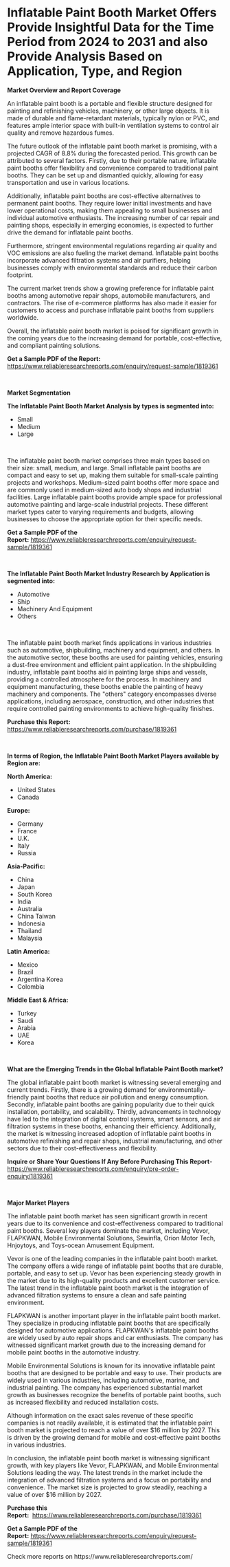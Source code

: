 <p><h1>Inflatable Paint Booth Market Offers Provide Insightful Data for the Time Period from 2024 to 2031 and also Provide Analysis Based on Application, Type, and Region</h1></p><p><strong>Market Overview and Report Coverage</strong></p>
<p><p>An inflatable paint booth is a portable and flexible structure designed for painting and refinishing vehicles, machinery, or other large objects. It is made of durable and flame-retardant materials, typically nylon or PVC, and features ample interior space with built-in ventilation systems to control air quality and remove hazardous fumes.</p><p>The future outlook of the inflatable paint booth market is promising, with a projected CAGR of 8.8% during the forecasted period. This growth can be attributed to several factors. Firstly, due to their portable nature, inflatable paint booths offer flexibility and convenience compared to traditional paint booths. They can be set up and dismantled quickly, allowing for easy transportation and use in various locations.</p><p>Additionally, inflatable paint booths are cost-effective alternatives to permanent paint booths. They require lower initial investments and have lower operational costs, making them appealing to small businesses and individual automotive enthusiasts. The increasing number of car repair and painting shops, especially in emerging economies, is expected to further drive the demand for inflatable paint booths.</p><p>Furthermore, stringent environmental regulations regarding air quality and VOC emissions are also fueling the market demand. Inflatable paint booths incorporate advanced filtration systems and air purifiers, helping businesses comply with environmental standards and reduce their carbon footprint.</p><p>The current market trends show a growing preference for inflatable paint booths among automotive repair shops, automobile manufacturers, and contractors. The rise of e-commerce platforms has also made it easier for customers to access and purchase inflatable paint booths from suppliers worldwide.</p><p>Overall, the inflatable paint booth market is poised for significant growth in the coming years due to the increasing demand for portable, cost-effective, and compliant painting solutions.</p></p>
<p><strong>Get a Sample PDF of the Report:</strong> <a href="https://www.reliableresearchreports.com/enquiry/request-sample/1819361">https://www.reliableresearchreports.com/enquiry/request-sample/1819361</a></p>
<p>&nbsp;</p>
<p><strong>Market Segmentation</strong></p>
<p><strong>The Inflatable Paint Booth Market Analysis by types is segmented into:</strong></p>
<p><ul><li>Small</li><li>Medium</li><li>Large</li></ul></p>
<p>&nbsp;</p>
<p><p>The inflatable paint booth market comprises three main types based on their size: small, medium, and large. Small inflatable paint booths are compact and easy to set up, making them suitable for small-scale painting projects and workshops. Medium-sized paint booths offer more space and are commonly used in medium-sized auto body shops and industrial facilities. Large inflatable paint booths provide ample space for professional automotive painting and large-scale industrial projects. These different market types cater to varying requirements and budgets, allowing businesses to choose the appropriate option for their specific needs.</p></p>
<p><strong>Get a Sample PDF of the Report:</strong>&nbsp;<a href="https://www.reliableresearchreports.com/enquiry/request-sample/1819361">https://www.reliableresearchreports.com/enquiry/request-sample/1819361</a></p>
<p>&nbsp;</p>
<p><strong>The Inflatable Paint Booth Market Industry Research by Application is segmented into:</strong></p>
<p><ul><li>Automotive</li><li>Ship</li><li>Machinery And Equipment</li><li>Others</li></ul></p>
<p>&nbsp;</p>
<p><p>The inflatable paint booth market finds applications in various industries such as automotive, shipbuilding, machinery and equipment, and others. In the automotive sector, these booths are used for painting vehicles, ensuring a dust-free environment and efficient paint application. In the shipbuilding industry, inflatable paint booths aid in painting large ships and vessels, providing a controlled atmosphere for the process. In machinery and equipment manufacturing, these booths enable the painting of heavy machinery and components. The "others" category encompasses diverse applications, including aerospace, construction, and other industries that require controlled painting environments to achieve high-quality finishes.</p></p>
<p><strong>Purchase this Report:</strong>&nbsp; <a href="https://www.reliableresearchreports.com/purchase/1819361">https://www.reliableresearchreports.com/purchase/1819361</a></p>
<p>&nbsp;</p>
<p><strong>In terms of Region, the Inflatable Paint Booth Market Players available by Region are:</strong></p>
<p>
    <p> <strong> North America: </strong>
        <ul>
            <li>United States</li>
            <li>Canada</li>
        </ul>
        </p> 
    <p> <strong> Europe: </strong>
        <ul>
            <li>Germany</li>
            <li>France</li>
            <li>U.K.</li>
            <li>Italy</li>
            <li>Russia</li>
        </ul>
        </p> 
    <p> <strong> Asia-Pacific: </strong>
        <ul>
            <li>China</li>
            <li>Japan</li>
            <li>South Korea</li>
            <li>India</li>
            <li>Australia</li>
            <li>China Taiwan</li>
            <li>Indonesia</li>
            <li>Thailand</li>
            <li>Malaysia</li>
        </ul>
        </p> 
    <p> <strong> Latin America: </strong>
        <ul>
            <li>Mexico</li>
            <li>Brazil</li>
            <li>Argentina Korea</li>
            <li>Colombia</li>
        </ul>
        </p> 
    <p> <strong> Middle East & Africa: </strong>
        <ul>
            <li>Turkey</li>
            <li>Saudi</li>
            <li>Arabia</li>
            <li>UAE</li>
            <li>Korea</li>
        </ul>
    </p>
    </p>
<p>&nbsp;</p>
<p><strong>What are the Emerging Trends in the Global Inflatable Paint Booth market?</strong></p>
<p><p>The global inflatable paint booth market is witnessing several emerging and current trends. Firstly, there is a growing demand for environmentally-friendly paint booths that reduce air pollution and energy consumption. Secondly, inflatable paint booths are gaining popularity due to their quick installation, portability, and scalability. Thirdly, advancements in technology have led to the integration of digital control systems, smart sensors, and air filtration systems in these booths, enhancing their efficiency. Additionally, the market is witnessing increased adoption of inflatable paint booths in automotive refinishing and repair shops, industrial manufacturing, and other sectors due to their cost-effectiveness and flexibility.</p></p>
<p><strong>Inquire or Share Your Questions If Any Before Purchasing This Report</strong>- <a href="https://www.reliableresearchreports.com/enquiry/pre-order-enquiry/1819361">https://www.reliableresearchreports.com/enquiry/pre-order-enquiry/1819361</a></p>
<p>&nbsp;</p>
<p><strong>Major Market Players</strong></p>
<p><p>The inflatable paint booth market has seen significant growth in recent years due to its convenience and cost-effectiveness compared to traditional paint booths. Several key players dominate the market, including Vevor, FLAPKWAN, Mobile Environmental Solutions, Sewinfla, Orion Motor Tech, Hnjoytoys, and Toys-ocean Amusement Equipment.</p><p>Vevor is one of the leading companies in the inflatable paint booth market. The company offers a wide range of inflatable paint booths that are durable, portable, and easy to set up. Vevor has been experiencing steady growth in the market due to its high-quality products and excellent customer service. The latest trend in the inflatable paint booth market is the integration of advanced filtration systems to ensure a clean and safe painting environment.</p><p>FLAPKWAN is another important player in the inflatable paint booth market. They specialize in producing inflatable paint booths that are specifically designed for automotive applications. FLAPKWAN's inflatable paint booths are widely used by auto repair shops and car enthusiasts. The company has witnessed significant market growth due to the increasing demand for mobile paint booths in the automotive industry.</p><p>Mobile Environmental Solutions is known for its innovative inflatable paint booths that are designed to be portable and easy to use. Their products are widely used in various industries, including automotive, marine, and industrial painting. The company has experienced substantial market growth as businesses recognize the benefits of portable paint booths, such as increased flexibility and reduced installation costs.</p><p>Although information on the exact sales revenue of these specific companies is not readily available, it is estimated that the inflatable paint booth market is projected to reach a value of over $16 million by 2027. This is driven by the growing demand for mobile and cost-effective paint booths in various industries.</p><p>In conclusion, the inflatable paint booth market is witnessing significant growth, with key players like Vevor, FLAPKWAN, and Mobile Environmental Solutions leading the way. The latest trends in the market include the integration of advanced filtration systems and a focus on portability and convenience. The market size is projected to grow steadily, reaching a value of over $16 million by 2027.</p></p>
<p><strong>Purchase this Report:</strong>&nbsp;&nbsp;<a href="https://www.reliableresearchreports.com/purchase/1819361">https://www.reliableresearchreports.com/purchase/1819361</a></p>
<p></p>
<p><strong>Get a Sample PDF of the Report:</strong>&nbsp;<a href="https://www.reliableresearchreports.com/enquiry/request-sample/1819361">https://www.reliableresearchreports.com/enquiry/request-sample/1819361</a></p>
<p>Check more reports on https://www.reliableresearchreports.com/</p>